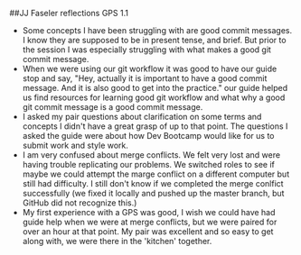 ##JJ Faseler reflections GPS 1.1
 * Some concepts I have been struggling with are good commit messages. I know they are supposed to be in present tense, and brief. But prior to the session I was especially struggling with what makes a good git commit message. 
 * When we were using our git workflow it was good to have our guide stop and say, "Hey, actually it is important to have a good commit message. And it is also good to get into the practice." our guide helped us find resources for learning good git workflow and what why a good git commit message is a good commit message. 
 * I asked my pair questions about clarification on some terms and concepts I didn't have a great grasp of up to that point. The questions I asked the guide were about how Dev Bootcamp would like for us to submit work and style work.
 * I am very confused about merge conflicts. We felt very lost and were having trouble replicating our problems. We switched roles to see if maybe we could attempt the marge conflict on a different computer but still had difficulty. I still don't know if we completed the merge conlfict successfully (we fixed it locally and pushed up the master branch, but GitHub did not recognize this.)
 * My first experience with a GPS was good, I wish we could have had guide help when we were at merge conflicts, but we were paired for over an hour at that point. My pair was excellent and so easy to get along with, we were there in the 'kitchen' together. 